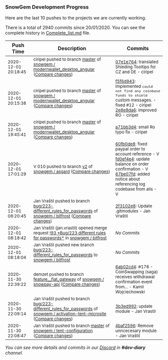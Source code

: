 
### SnowGem Development Progress

Here are the last 10 pushes to the projects we are currently working.

There is a total of 2940 commits since 20/01/2020. You can see the complete history in
 [Complete_list.md](Complete_list.md) file.

| Push Time | Description | Commits |
| --- | --- | --- |
| <sub>2020-12-01 20:18:45</sub> | <sub>ciripel pushed to branch [master](https://gitlab.com/snowgem/modernwallet_desktop_angular/commits/master) of [snowgem / modernwallet\_desktop\_angular](https://gitlab.com/snowgem/modernwallet_desktop_angular) ([Compare changes](https://gitlab.com/snowgem/modernwallet_desktop_angular/compare/2e8e8da6757a16935a3946f4272c59fe3d4b9c9a...07e1e76412f4baca9147093474d17fee554e5f1e))</sub> | <sub>[07e1e764](https://gitlab.com/snowgem/modernwallet_desktop_angular/-/commit/07e1e76412f4baca9147093474d17fee554e5f1e): translated Shieding Tooltips for CZ and DE - ciripel</sub> |
| <sub>2020-12-01 20:15:38</sub> | <sub>ciripel pushed to branch [master](https://gitlab.com/snowgem/modernwallet_desktop_angular/commits/master) of [snowgem / modernwallet\_desktop\_angular](https://gitlab.com/snowgem/modernwallet_desktop_angular) ([Compare changes](https://gitlab.com/snowgem/modernwallet_desktop_angular/compare/a71bb3d410fefa320e3525eab7dc1bb657192a49...2e8e8da6757a16935a3946f4272c59fe3d4b9c9a))</sub> | <sub>[f5f6d943](https://gitlab.com/snowgem/modernwallet_desktop_angular/-/commit/f5f6d943a7b3d30d591d7b4a75b25a69ac38812d): Implemented `could not find any coinbase funds to shield` custom messages. - fixed #12 - ciripel<br>[2e8e8da6](https://gitlab.com/snowgem/modernwallet_desktop_angular/-/commit/2e8e8da6757a16935a3946f4272c59fe3d4b9c9a): improved RO - ciripel</sub> |
| <sub>2020-12-01 19:45:41</sub> | <sub>ciripel pushed to branch [master](https://gitlab.com/snowgem/modernwallet_desktop_angular/commits/master) of [snowgem / modernwallet\_desktop\_angular](https://gitlab.com/snowgem/modernwallet_desktop_angular) ([Compare changes](https://gitlab.com/snowgem/modernwallet_desktop_angular/compare/ef55103b775294e608036b0d2b0768a13b391b01...a71bb3d410fefa320e3525eab7dc1bb657192a49))</sub> | <sub>[a71bb3d4](https://gitlab.com/snowgem/modernwallet_desktop_angular/-/commit/a71bb3d410fefa320e3525eab7dc1bb657192a49): small Ro typo fix - ciripel</sub> |
| <sub>2020-12-01 17:01:29</sub> | <sub>V 010 pushed to branch [v2](https://gitlab.com/snowgem/asgard/commits/v2) of [snowgem / asgard](https://gitlab.com/snowgem/asgard) ([Compare changes](https://gitlab.com/snowgem/asgard/compare/9cf49536139bd0df331753400c862b6aa98621aa...67be07fd48c99d129cf1b8d1a1c0ea039da7a83f))</sub> | <sub>[60fb0de8](https://gitlab.com/snowgem/asgard/-/commit/60fb0de8c1bb3f5deb1f1e12d0f5a58772e47c34): fixed paypal order to account reference - V<br>[fd0ef4e4](https://gitlab.com/snowgem/asgard/-/commit/fd0ef4e413b1ad034908457c8d30d4c44c8c50d2): update balance on order confirmation - V<br>[67be07fd](https://gitlab.com/snowgem/asgard/-/commit/67be07fd48c99d129cf1b8d1a1c0ea039da7a83f): added notice about referencing log codebase from alis - V</sub> |
| <sub>2020-12-01 08:20:45</sub> | <sub>Jan Vraštil pushed to branch [bug/223\-different\_rules\_for\_passwords](https://gitlab.com/snowgem/bitfrost/commits/bug/223-different_rules_for_passwords) of [snowgem / bitfrost](https://gitlab.com/snowgem/bitfrost) ([Compare changes](https://gitlab.com/snowgem/bitfrost/compare/ad44776e20185824952dc8b4d3a74eda555e4469...2f3102e883a3ddccb5e59f7a1a2f2d1fac5a27d8))</sub> | <sub>[2f3102e8](https://gitlab.com/snowgem/bitfrost/-/commit/2f3102e883a3ddccb5e59f7a1a2f2d1fac5a27d8): Update .gitmodules - Jan Vraštil</sub> |
| <sub>2020-12-01 08:18:42</sub> | <sub>Jan Vraštil (jan.vrastil) opened merge request [\!93 \*Bug/223 different rules for passwords\*](https://gitlab.com/snowgem/bitfrost/-/merge_requests/93) in [snowgem / bitfrost](https://gitlab.com/snowgem/bitfrost)</sub> | <sub>_No Commits_</sub> |
| <sub>2020-12-01 08:18:04</sub> | <sub>Jan Vraštil pushed new branch [bug/223\-different\_rules\_for\_passwords](https://gitlab.com/snowgem/bitfrost/commits/bug/223-different_rules_for_passwords) to [snowgem / bitfrost](https://gitlab.com/snowgem/bitfrost)</sub> | <sub>_No Commits_</sub> |
| <sub>2020-11-30 22:39:22</sub> | <sub>demzet pushed to branch [feature\_\_fiat\_gateway](https://gitlab.com/snowgem/snowpay-api/commits/feature__fiat_gateway) of [snowgem / snowpay\-api](https://gitlab.com/snowgem/snowpay-api) ([Compare changes](https://gitlab.com/snowgem/snowpay-api/compare/99dbae2d8896de6aebe1dd2bf6c6a11aa2f56520...6ab02cd4a96e31886aaedd4d8eea68338d42d761))</sub> | <sub>[6ab02cd4](https://gitlab.com/snowgem/snowpay-api/-/commit/6ab02cd4a96e31886aaedd4d8eea68338d42d761): #178 - CoinSwapping (saga) receives withdrawal confirmation event from... - Kamil Wojciechowski</sub> |
| <sub>2020-11-30 22:09:14</sub> | <sub>Jan Vraštil pushed to branch [bug/223\-different\_rules\_for\_passwords](https://gitlab.com/snowgem/activation-tent-microsite/commits/bug/223-different_rules_for_passwords) of [snowgem / activation\-tent\-microsite](https://gitlab.com/snowgem/activation-tent-microsite) ([Compare changes](https://gitlab.com/snowgem/activation-tent-microsite/compare/c4195b594d9f09adb522c795d8ecd87f0d429488...3b3ed9922dead2c15235d57a7899d6f345f6a163))</sub> | <sub>[3b3ed992](https://gitlab.com/snowgem/activation-tent-microsite/-/commit/3b3ed9922dead2c15235d57a7899d6f345f6a163): update module - Jan Vrastil</sub> |
| <sub>2020-11-30 22:08:47</sub> | <sub>Jan Vraštil pushed to branch [master](https://gitlab.com/snowgem/tent-configuration/commits/master) of [snowgem / tent\-configuration](https://gitlab.com/snowgem/tent-configuration) ([Compare changes](https://gitlab.com/snowgem/tent-configuration/compare/c22ce0e93e3916d535e5976ba5c16d2c7cfd367d...4baf2596f29a6887b7ae1d038fcb02b7a2773097))</sub> | <sub>[4baf2596](https://gitlab.com/snowgem/tent-configuration/-/commit/4baf2596f29a6887b7ae1d038fcb02b7a2773097): Remove unncecesary module - Jan Vraštil</sub> |

_You can see more details and commits in our [Discord](https://discord.gg/zumGnbg) in **#dev-diary** channel._
